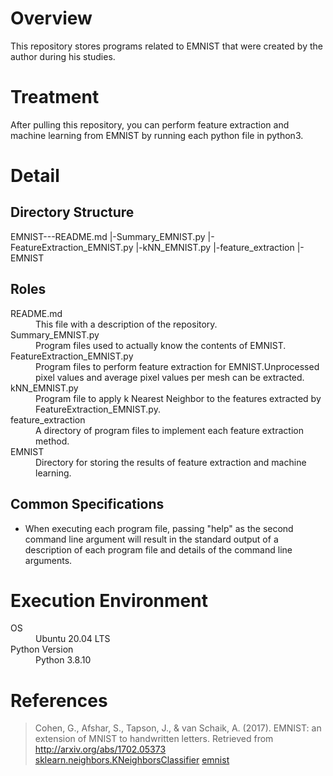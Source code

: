 # Overview
This repository stores programs related to EMNIST that were created by the author during his studies.

# Treatment
After pulling this repository, you can perform feature extraction and machine learning from EMNIST by running each python file in python3.

# Detail

## Directory Structure
EMNIST---README.md
       |-Summary_EMNIST.py
       |-FeatureExtraction_EMNIST.py
       |-kNN_EMNIST.py
       |-feature_extraction
       |-EMNIST

## Roles
<dl>
    <dt>README.md</dt>
    <dd>This file with a description of the repository.</dd>
    <dt>Summary_EMNIST.py</dt>
    <dd>Program files used to actually know the contents of EMNIST.</dd>
    <dt>FeatureExtraction_EMNIST.py</dt>
    <dd>Program files to perform feature extraction for EMNIST.Unprocessed pixel values and average pixel values per mesh can be extracted.</dd>
    <dt>kNN_EMNIST.py</dt>
    <dd>Program file to apply k Nearest Neighbor to the features extracted by FeatureExtraction_EMNIST.py.</dd>
    <dt>feature_extraction</dt>
    <dd>A directory of program files to implement each feature extraction method.</dd>
    <dt>EMNIST</dt>
    <dd>Directory for storing the results of feature extraction and machine learning.</dd>
</dl> 

## Common Specifications
* When executing each program file, passing "help" as the second command line argument will result in the standard output of a description of each program file and details of the command line arguments.

# Execution Environment
<dl>
    <dt>OS</dt>
    <dd>Ubuntu 20.04 LTS</dd>
    <dt>Python Version</dt>
    <dd>Python 3.8.10</dd>
</dl> 

# References
> Cohen, G., Afshar, S., Tapson, J., & van Schaik, A. (2017). EMNIST: an extension of MNIST to handwritten letters. Retrieved from http://arxiv.org/abs/1702.05373
> [sklearn.neighbors.KNeighborsClassifier](https://scikit-learn.org/stable/modules/generated/sklearn.neighbors.KNeighborsClassifier.html)
> [emnist](https://pypi.org/project/emnist/)